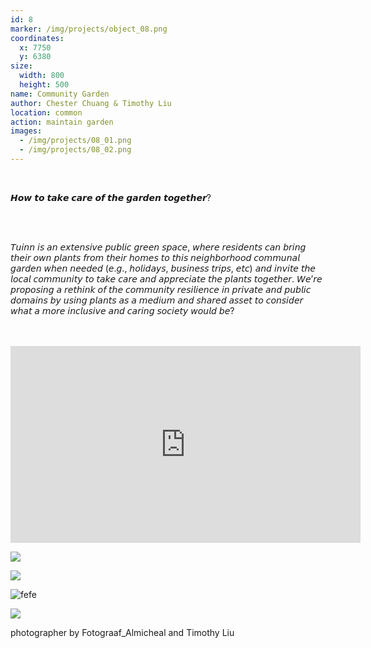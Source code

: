```yaml
---
id: 8
marker: /img/projects/object_08.png
coordinates:
  x: 7750
  y: 6380
size:
  width: 800
  height: 500
name: Community Garden
author: Chester Chuang & Timothy Liu
location: common
action: maintain garden
images:
  - /img/projects/08_01.png
  - /img/projects/08_02.png
---
```

<br>

𝙃𝙤𝙬 𝙩𝙤 𝙩𝙖𝙠𝙚 𝙘𝙖𝙧𝙚 𝙤𝙛 𝙩𝙝𝙚 𝙜𝙖𝙧𝙙𝙚𝙣 𝙩𝙤𝙜𝙚𝙩𝙝𝙚𝙧?

<br>

<br>

𝘛𝘶𝘪𝘯𝘯 𝘪𝘴 𝘢𝘯 𝘦𝘹𝘵𝘦𝘯𝘴𝘪𝘷𝘦 𝘱𝘶𝘣𝘭𝘪𝘤 𝘨𝘳𝘦𝘦𝘯 𝘴𝘱𝘢𝘤𝘦, 𝘸𝘩𝘦𝘳𝘦 𝘳𝘦𝘴𝘪𝘥𝘦𝘯𝘵𝘴 𝘤𝘢𝘯 𝘣𝘳𝘪𝘯𝘨 𝘵𝘩𝘦𝘪𝘳 𝘰𝘸𝘯 𝘱𝘭𝘢𝘯𝘵𝘴 𝘧𝘳𝘰𝘮 𝘵𝘩𝘦𝘪𝘳 𝘩𝘰𝘮𝘦𝘴 𝘵𝘰 𝘵𝘩𝘪𝘴 𝘯𝘦𝘪𝘨𝘩𝘣𝘰𝘳𝘩𝘰𝘰𝘥 𝘤𝘰𝘮𝘮𝘶𝘯𝘢𝘭 𝘨𝘢𝘳𝘥𝘦𝘯 𝘸𝘩𝘦𝘯 𝘯𝘦𝘦𝘥𝘦𝘥 (𝘦.𝘨., 𝘩𝘰𝘭𝘪𝘥𝘢𝘺𝘴, 𝘣𝘶𝘴𝘪𝘯𝘦𝘴𝘴 𝘵𝘳𝘪𝘱𝘴, 𝘦𝘵𝘤) 𝘢𝘯𝘥 𝘪𝘯𝘷𝘪𝘵𝘦 𝘵𝘩𝘦 𝘭𝘰𝘤𝘢𝘭 𝘤𝘰𝘮𝘮𝘶𝘯𝘪𝘵𝘺 𝘵𝘰 𝘵𝘢𝘬𝘦 𝘤𝘢𝘳𝘦 𝘢𝘯𝘥 𝘢𝘱𝘱𝘳𝘦𝘤𝘪𝘢𝘵𝘦 𝘵𝘩𝘦 𝘱𝘭𝘢𝘯𝘵𝘴 𝘵𝘰𝘨𝘦𝘵𝘩𝘦𝘳. 𝘞𝘦’𝘳𝘦 𝘱𝘳𝘰𝘱𝘰𝘴𝘪𝘯𝘨 𝘢 𝘳𝘦𝘵𝘩𝘪𝘯𝘬 𝘰𝘧 𝘵𝘩𝘦 𝘤𝘰𝘮𝘮𝘶𝘯𝘪𝘵𝘺 𝘳𝘦𝘴𝘪𝘭𝘪𝘦𝘯𝘤𝘦 𝘪𝘯 𝘱𝘳𝘪𝘷𝘢𝘵𝘦 𝘢𝘯𝘥 𝘱𝘶𝘣𝘭𝘪𝘤 𝘥𝘰𝘮𝘢𝘪𝘯𝘴 𝘣𝘺 𝘶𝘴𝘪𝘯𝘨 𝘱𝘭𝘢𝘯𝘵𝘴 𝘢𝘴 𝘢 𝘮𝘦𝘥𝘪𝘶𝘮 𝘢𝘯𝘥 𝘴𝘩𝘢𝘳𝘦𝘥 𝘢𝘴𝘴𝘦𝘵 𝘵𝘰 𝘤𝘰𝘯𝘴𝘪𝘥𝘦𝘳 𝘸𝘩𝘢𝘵 𝘢 𝘮𝘰𝘳𝘦 𝘪𝘯𝘤𝘭𝘶𝘴𝘪𝘷𝘦 𝘢𝘯𝘥 𝘤𝘢𝘳𝘪𝘯𝘨 𝘴𝘰𝘤𝘪𝘦𝘵𝘺 𝘸𝘰𝘶𝘭𝘥 𝘣𝘦?

<br>

<br>

<iframe width="560" height="315" src="https://www.youtube.com/embed/DRI4T-adzKQ" title="YouTube video player" frameborder="0" allow="accelerometer; autoplay; clipboard-write; encrypted-media; gyroscope; picture-in-picture" allowfullscreen></iframe>

<br>



![](/img/projects/tac_ddw_2020_fotograaf_almicheal_fraay-17_small.jpg)

![](/img/projects/2k2a1837.jpeg)

![](/img/projects/2k2a1677_2_photo_timothyliu_small.jpg "fefe")

![](/img/projects/tac_ddw_2020_fotograaf_almicheal_fraay-19_small.jpg)

photographer by Fotograaf_Almicheal and Timothy Liu